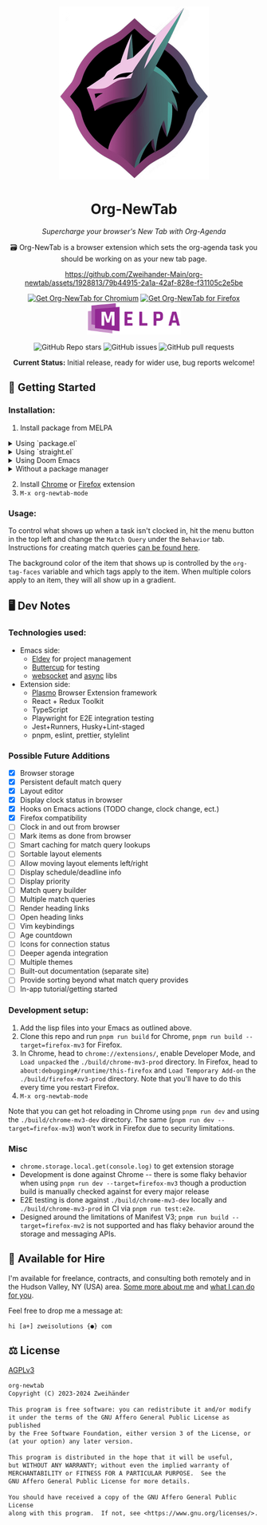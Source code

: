 <div align="center">
	<img src="./assets/icon-300x300-min.png" alt="Org-NewTab Logo" width="300" />

# Org-NewTab

_Supercharge your browser's New Tab with Org-Agenda_

🗃️ Org-NewTab is a browser extension which sets the org-agenda task you should be working on as your new tab page.

https://github.com/Zweihander-Main/org-newtab/assets/1928813/79b44915-2a1a-42af-828e-f31105c2e5be

<p align="center">
	<a href="https://chrome.google.com/webstore/detail/org-newtab/ojpofmnbleffgacihnocmcaefbmehehj"><img src="https://user-images.githubusercontent.com/585534/107280622-91a8ea80-6a26-11eb-8d07-77c548b28665.png" alt="Get Org-NewTab for Chromium"></a>
	<a href="https://addons.mozilla.org/en-US/firefox/addon/org-newtab/"><img src="https://user-images.githubusercontent.com/585534/107280546-7b9b2a00-6a26-11eb-8f9f-f95932f4bfec.png" alt="Get Org-NewTab for Firefox"></a>
	<a href="https://melpa.org/#/org-newtab"><img src="https://raw.githubusercontent.com/melpa/melpa/master/html/logo.svg" height="64" alt="Get Org-NewTab on Melpa"></a>
</p>

![GitHub Repo stars](https://img.shields.io/github/stars/Zweihander-Main/org-newtab?style=for-the-badge&color=ae5a95)
![GitHub issues](https://img.shields.io/github/issues/Zweihander-Main/org-newtab?style=for-the-badge&color=ae5a95)
![GitHub pull requests](https://img.shields.io/github/issues-pr/Zweihander-Main/org-newtab?style=for-the-badge&color=ae5a95)

**Current Status:** Initial release, ready for wider use, bug reports welcome!

</div>

## 🚀 Getting Started

### Installation:

1. Install package from MELPA
 <details>
 <summary>Using `package.el`</summary>

You can install `org-newtab` from [MELPA](https://melpa.org/) or [MELPA
Stable](https://stable.melpa.org/) using `package.el`:

```
M-x package-install RET org-newtab RET
```

</details>

<details>
<summary>Using `straight.el`</summary>

Installation from MELPA or MELPA Stable using `straight.el`:

```emacs-lisp
(straight-use-package 'org-newtab)
```

Or with `use-package`:

```emacs-lisp
(use-package org-newtab
  :straight t
  ...)
```

If you need to install the package directly from the source repository, instead
of from MELPA, the next sample shows how to do so:

```emacs-lisp
(use-package org-newtab
  :straight (:host github :repo "Zweihander-Main/org-newtab"
             :files (:defaults))
  ...)
```

If you plan to use your own local fork for the development and contribution, the
next sample will get you there:

```emacs-lisp
(use-package org-newtab
  :straight (:local-repo "/path/to/org-newtab-fork"
             :files (:defaults)
             :build (:not compile))
  ...)
```

</details>

<details>
<summary>Using Doom Emacs</summary>

```emacs-lisp
(package! org-newtab)
```

With the next sample you can install the package directly from the source
repository:

```emacs-lisp
(package! org-newtab
  :recipe (:host github :repo "Zweihander-Main/org-newtab"
           :files (:defaults)))
```

And if you plan to use your own local fork for the development or contribution,
the next sample will get you there:

```emacs-lisp
(package! org-newtab
  :recipe (:local-repo "/path/to/org-newtab-fork"
           :files (:defaults)
           :build (:not compile)))
```

</details>

<details>
<summary>Without a package manager</summary>

You will need to ensure that you have all the required dependencies. These include:

-   websocket
-   async

After installing the package, you will need to properly setup `load-path` to the
package:

```emacs-lisp
(add-to-list 'load-path "/path/to/org-newtab/lisp/")
```

After which you should be able to resolve `(require 'org-newtab)` call without any
problems.

</details>

2. Install [Chrome](https://chrome.google.com/webstore/detail/org-newtab/ojpofmnbleffgacihnocmcaefbmehehj) or [Firefox](https://addons.mozilla.org/en-US/firefox/addon/org-newtab/) extension
3. `M-x org-newtab-mode`

### Usage:

To control what shows up when a task isn't clocked in, hit the menu button in the top left and change the `Match Query` under the `Behavior` tab. Instructions for creating match queries [can be found here](https://orgmode.org/manual/Matching-tags-and-properties.html).

The background color of the item that shows up is controlled by the `org-tag-faces` variable and which tags apply to the item. When multiple colors apply to an item, they will all show up in a gradient.

## 🖥️ Dev Notes

### Technologies used:

-   Emacs side:
    -   [Eldev](https://github.com/emacs-eldev/eldev) for project management
    -   [Buttercup](https://github.com/jorgenschaefer/emacs-buttercup/) for testing
    -   [websocket](https://github.com/ahyatt/emacs-websocket) and [async](https://github.com/jwiegley/emacs-async) libs
-   Extension side:
    -   [Plasmo](https://www.plasmo.com/) Browser Extension framework
    -   React + Redux Toolkit
    -   TypeScript
    -   Playwright for E2E integration testing
    -   Jest+Runners, Husky+Lint-staged
    -   pnpm, eslint, prettier, stylelint

### Possible Future Additions

-   [x] Browser storage
-   [x] Persistent default match query
-   [x] Layout editor
-   [x] Display clock status in browser
-   [x] Hooks on Emacs actions (TODO change, clock change, ect.)
-   [x] Firefox compatibility
-   [ ] Clock in and out from browser
-   [ ] Mark items as done from browser
-   [ ] Smart caching for match query lookups
-   [ ] Sortable layout elements
-   [ ] Allow moving layout elements left/right
-   [ ] Display schedule/deadline info
-   [ ] Display priority
-   [ ] Match query builder
-   [ ] Multiple match queries
-   [ ] Render heading links
-   [ ] Open heading links
-   [ ] Vim keybindings
-   [ ] Age countdown
-   [ ] Icons for connection status
-   [ ] Deeper agenda integration
-   [ ] Multiple themes
-   [ ] Built-out documentation (separate site)
-   [ ] Provide sorting beyond what match query provides
-   [ ] In-app tutorial/getting started

### Development setup:

1. Add the lisp files into your Emacs as outlined above.
2. Clone this repo and run `pnpm run build` for Chrome, `pnpm run build --target=firefox-mv3` for Firefox.
3. In Chrome, head to `chrome://extensions/`, enable Developer Mode, and `Load unpacked` the `./build/chrome-mv3-prod` directory.
   In Firefox, head to `about:debugging#/runtime/this-firefox` and `Load Temporary Add-on` the `./build/firefox-mv3-prod` directory. Note that you'll have to do this every time you restart Firefox.
4. `M-x org-newtab-mode`

Note that you can get hot reloading in Chrome using `pnpm run dev` and using the `./build/chrome-mv3-dev` directory. The same (`pnpm run dev --target=firefox-mv3`) won't work in Firefox due to security limitations.

### Misc

-   `chrome.storage.local.get(console.log)` to get extension storage
-   Development is done against Chrome -- there is some flaky behavior when using `pnpm run dev --target=firefox-mv3` though a production build is manually checked against for every major release
-   E2E testing is done against `./build/chrome-mv3-dev` locally and `./build/chrome-mv3-prod` in CI via `pnpm run test:e2e`.
-   Designed around the limitations of Manifest V3; `pnpm run build --target=firefox-mv2` is not supported and has flaky behavior around the storage and messaging APIs.

## 💼 Available for Hire

I'm available for freelance, contracts, and consulting both remotely and in the Hudson Valley, NY (USA) area. [Some more about me](https://www.zweisolutions.com/about.html) and [what I can do for you](https://www.zweisolutions.com/services.html).

Feel free to drop me a message at:

```
hi [a+] zweisolutions {●} com
```

## ⚖️ License

[AGPLv3](./LICENSE)

    org-newtab
    Copyright (C) 2023-2024 Zweihänder

    This program is free software: you can redistribute it and/or modify
    it under the terms of the GNU Affero General Public License as published
    by the Free Software Foundation, either version 3 of the License, or
    (at your option) any later version.

    This program is distributed in the hope that it will be useful,
    but WITHOUT ANY WARRANTY; without even the implied warranty of
    MERCHANTABILITY or FITNESS FOR A PARTICULAR PURPOSE.  See the
    GNU Affero General Public License for more details.

    You should have received a copy of the GNU Affero General Public License
    along with this program.  If not, see <https://www.gnu.org/licenses/>.
